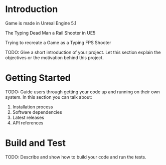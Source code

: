 # Introduction 

Game is made in Unreal Engine 5.1


The Typing Dead Man a Rail Shooter in UE5

Trying to recreate a Game as a Typing FPS Shooter


TODO: Give a short introduction of your project. Let this section explain the objectives or the motivation behind this project. 

# Getting Started
TODO: Guide users through getting your code up and running on their own system. In this section you can talk about:
1.	Installation process
2.	Software dependencies
3.	Latest releases
4.	API references

# Build and Test
TODO: Describe and show how to build your code and run the tests. 